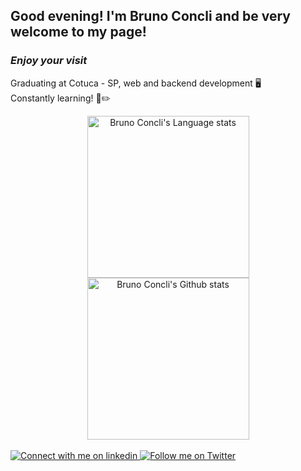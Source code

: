 ## <b>Good evening! I'm Bruno Concli and be very welcome to my page!</b>
### <i>Enjoy your visit</i>
Graduating at Cotuca - SP, web and backend development 🖥️ <br>
Constantly learning! 📖✏️

<div align="center"> 
<a href="https://github.com/brunoconcli/github-readme-stats#gh-dark-mode-only">
<img height=259 src="https://github-readme-stats.vercel.app/api/top-langs/?username=brunoconcli&layout=compact&langs_count=12&hide_border=false&role=owner,collaborator&theme=radical&bg_color=020203#gh-dark-mode-only" alt="Bruno Concli's Language stats" />
</a>
<a href="https://github.com/anuraghazra/github-readme-stats#gh-dark-mode-only">
<img height=259 src="https://github-readme-stats-git-masterrstaa-rickstaa.vercel.app/api?username=brunoconcli&show_icons=true&line_height=28&hide_border=false&card_width=300&include_all_commits=true&role=owner,collaborator&show=reviews,discussions_answered&rank_icon=percentile&exclude_repo=github-readme-stats&theme=radical&bg_color=020203#gh-dark-mode-only" alt="Bruno Concli's Github stats" />
</a>
</div>

<br>
<div>
<a href="https://www.linkedin.com/in/brunoconcli/#gh-dark-mode-only">
<img src="https://img.shields.io/badge/LinkedIn-000000?style=for-the-badge&logo=linkedin&logoColor=0690FA#gh-dark-mode-only" alt="Connect with me on linkedin">
</a>
<a href="https://twitter.com/brunosconcli/#gh-dark-mode-only">
<img src="https://img.shields.io/badge/Twitter-000000?style=for-the-badge&logo=twitter&logoColor=3572A5A#gh-dark-mode-only" alt="Follow me on Twitter" margin-left="100px">
</a>  
</div>
